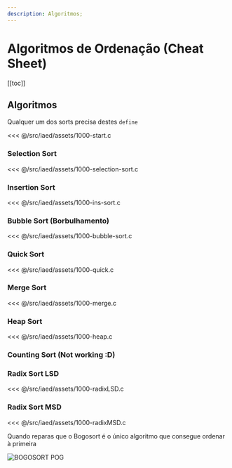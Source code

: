 ```yaml
---
description: Algoritmos;
---
```


# Algoritmos de Ordenação (Cheat Sheet)

[[toc]]

## Algoritmos

Qualquer um dos sorts precisa destes `define`

<<< @/src/iaed/assets/1000-start.c

### Selection Sort

<<< @/src/iaed/assets/1000-selection-sort.c

### Insertion Sort

<<< @/src/iaed/assets/1000-ins-sort.c

### Bubble Sort (Borbulhamento)

<<< @/src/iaed/assets/1000-bubble-sort.c

### Quick Sort

<<< @/src/iaed/assets/1000-quick.c

### Merge Sort

<<< @/src/iaed/assets/1000-merge.c

### Heap Sort

<<< @/src/iaed/assets/1000-heap.c

### Counting Sort (Not working :D)

### Radix Sort LSD

<<< @/src/iaed/assets/1000-radixLSD.c

### Radix Sort MSD

<<< @/src/iaed/assets/1000-radixMSD.c

Quando reparas que o Bogosort é o único algoritmo que consegue ordenar à primeira

![BOGOSORT POG](https://miro.medium.com/max/919/1*vlRhlnh4-SKa6GVtYgJaHg.gif)
